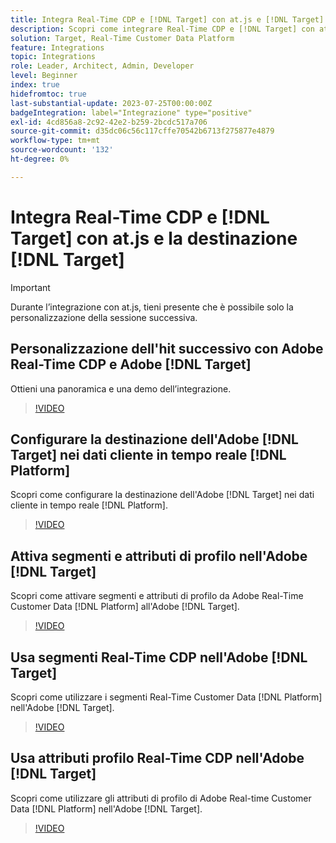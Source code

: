 ```yaml
---
title: Integra Real-Time CDP e [!DNL Target] con at.js e [!DNL Target] destinazione
description: Scopri come integrare Real-Time CDP e [!DNL Target] con at.js e [!DNL Target] destination.
solution: Target, Real-Time Customer Data Platform
feature: Integrations
topic: Integrations
role: Leader, Architect, Admin, Developer
level: Beginner
index: true
hidefromtoc: true
last-substantial-update: 2023-07-25T00:00:00Z
badgeIntegration: label="Integrazione" type="positive"
exl-id: 4cd856a8-2c92-42e2-b259-2bcdc517a706
source-git-commit: d35dc06c56c117cffe70542b6713f275877e4879
workflow-type: tm+mt
source-wordcount: '132'
ht-degree: 0%

---
```


# Integra Real-Time CDP e [!DNL Target] con at.js e la destinazione [!DNL Target]

>[!IMPORTANT]
>
>Durante l’integrazione con at.js, tieni presente che è possibile solo la personalizzazione della sessione successiva.


## Personalizzazione dell&#39;hit successivo con Adobe Real-Time CDP e Adobe [!DNL Target]

Ottieni una panoramica e una demo dell’integrazione.

>[!VIDEO](https://video.tv.adobe.com/v/340091?quality=12&learn=on)

## Configurare la destinazione dell&#39;Adobe [!DNL Target] nei dati cliente in tempo reale [!DNL Platform]

Scopri come configurare la destinazione dell&#39;Adobe [!DNL Target] nei dati cliente in tempo reale [!DNL Platform].

>[!VIDEO](https://video.tv.adobe.com/v/3449801/?learn=on&captions=ita)

## Attiva segmenti e attributi di profilo nell&#39;Adobe [!DNL Target]

Scopri come attivare segmenti e attributi di profilo da Adobe Real-Time Customer Data [!DNL Platform] all&#39;Adobe [!DNL Target].

>[!VIDEO](https://video.tv.adobe.com/v/3447363/?learn=on&captions=ita)

## Usa segmenti Real-Time CDP nell&#39;Adobe [!DNL Target]

Scopri come utilizzare i segmenti Real-Time Customer Data [!DNL Platform] nell&#39;Adobe [!DNL Target].

>[!VIDEO](https://video.tv.adobe.com/v/3446835/?learn=on&captions=ita)

## Usa attributi profilo Real-Time CDP nell&#39;Adobe [!DNL Target]

Scopri come utilizzare gli attributi di profilo di Adobe Real-time Customer Data [!DNL Platform] nell&#39;Adobe [!DNL Target].

>[!VIDEO](https://video.tv.adobe.com/v/3451901/?learn=on&captions=ita)
